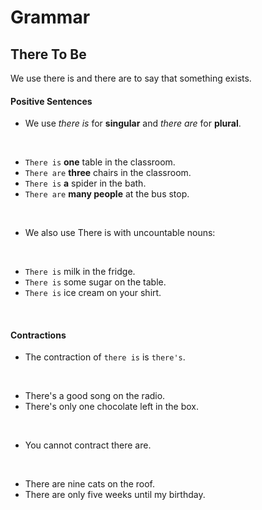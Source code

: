 # Grammar

## There To Be

We use there is and there are to say that something exists.

#### Positive Sentences

* We use *there is* for **singular** and *there are* for **plural**.
<br/>

  * `There is` **one** table in the classroom.
  * `There are` **three** chairs in the classroom.
  * `There is` **a** spider in the bath.
  * `There are` **many people** at the bus stop.

<br/>

* We also use There is with uncountable nouns:
<br/>

  * `There is` milk in the fridge.
  * `There is` some sugar on the table.
  * `There is` ice cream on your shirt.
<br/>

#### Contractions

* The contraction of `there is` is `there's`.
<br/>

  * There's a good song on the radio.
  * There's only one chocolate left in the box.
<br/>

* You cannot contract there are.
<br/>

  * There are nine cats on the roof.
  * There are only five weeks until my birthday.